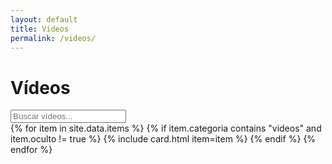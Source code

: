 ```yaml
---
layout: default
title: Vídeos
permalink: /videos/
---
```


<h1>Vídeos</h1>
<div class="search"><input id="q" type="search" placeholder="Buscar vídeos..."></div>

<div id="items" class="grid">
  {% for item in site.data.items %}
    {% if item.categoria contains "videos" and item.oculto != true %}
      {% include card.html item=item %}
    {% endif %}
  {% endfor %}
</div>
